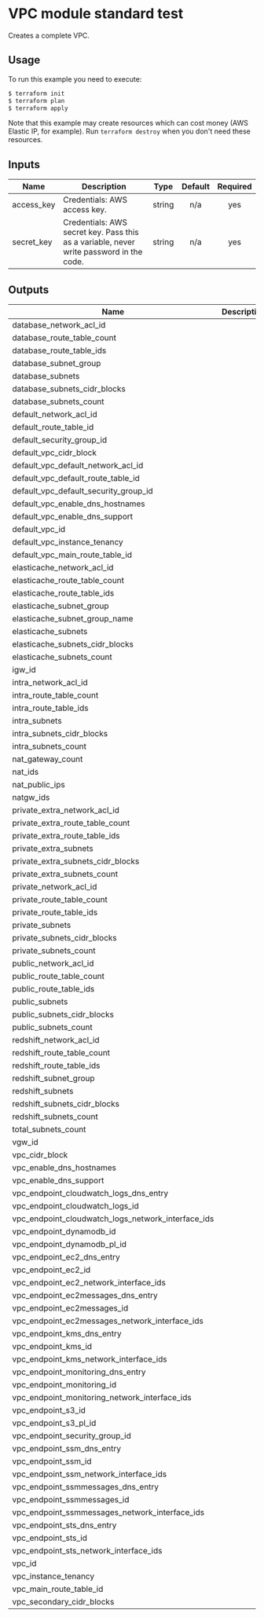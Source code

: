 # VPC module standard test

Creates a complete VPC.

## Usage

To run this example you need to execute:

```bash
$ terraform init
$ terraform plan
$ terraform apply
```

Note that this example may create resources which can cost money (AWS Elastic IP, for example). Run `terraform destroy` when you don't need these resources.

<!-- BEGINNING OF PRE-COMMIT-TERRAFORM DOCS HOOK -->
## Inputs

| Name | Description | Type | Default | Required |
|------|-------------|:----:|:-----:|:-----:|
| access\_key | Credentials: AWS access key. | string | n/a | yes |
| secret\_key | Credentials: AWS secret key. Pass this as a variable, never write password in the code. | string | n/a | yes |

## Outputs

| Name | Description |
|------|-------------|
| database\_network\_acl\_id |  |
| database\_route\_table\_count |  |
| database\_route\_table\_ids |  |
| database\_subnet\_group |  |
| database\_subnets |  |
| database\_subnets\_cidr\_blocks |  |
| database\_subnets\_count |  |
| default\_network\_acl\_id |  |
| default\_route\_table\_id |  |
| default\_security\_group\_id |  |
| default\_vpc\_cidr\_block |  |
| default\_vpc\_default\_network\_acl\_id |  |
| default\_vpc\_default\_route\_table\_id |  |
| default\_vpc\_default\_security\_group\_id |  |
| default\_vpc\_enable\_dns\_hostnames |  |
| default\_vpc\_enable\_dns\_support |  |
| default\_vpc\_id |  |
| default\_vpc\_instance\_tenancy |  |
| default\_vpc\_main\_route\_table\_id |  |
| elasticache\_network\_acl\_id |  |
| elasticache\_route\_table\_count |  |
| elasticache\_route\_table\_ids |  |
| elasticache\_subnet\_group |  |
| elasticache\_subnet\_group\_name |  |
| elasticache\_subnets |  |
| elasticache\_subnets\_cidr\_blocks |  |
| elasticache\_subnets\_count |  |
| igw\_id |  |
| intra\_network\_acl\_id |  |
| intra\_route\_table\_count |  |
| intra\_route\_table\_ids |  |
| intra\_subnets |  |
| intra\_subnets\_cidr\_blocks |  |
| intra\_subnets\_count |  |
| nat\_gateway\_count |  |
| nat\_ids |  |
| nat\_public\_ips |  |
| natgw\_ids |  |
| private\_extra\_network\_acl\_id |  |
| private\_extra\_route\_table\_count |  |
| private\_extra\_route\_table\_ids |  |
| private\_extra\_subnets |  |
| private\_extra\_subnets\_cidr\_blocks |  |
| private\_extra\_subnets\_count |  |
| private\_network\_acl\_id |  |
| private\_route\_table\_count |  |
| private\_route\_table\_ids |  |
| private\_subnets |  |
| private\_subnets\_cidr\_blocks |  |
| private\_subnets\_count |  |
| public\_network\_acl\_id |  |
| public\_route\_table\_count |  |
| public\_route\_table\_ids |  |
| public\_subnets |  |
| public\_subnets\_cidr\_blocks |  |
| public\_subnets\_count |  |
| redshift\_network\_acl\_id |  |
| redshift\_route\_table\_count |  |
| redshift\_route\_table\_ids |  |
| redshift\_subnet\_group |  |
| redshift\_subnets |  |
| redshift\_subnets\_cidr\_blocks |  |
| redshift\_subnets\_count |  |
| total\_subnets\_count |  |
| vgw\_id |  |
| vpc\_cidr\_block |  |
| vpc\_enable\_dns\_hostnames |  |
| vpc\_enable\_dns\_support |  |
| vpc\_endpoint\_cloudwatch\_logs\_dns\_entry |  |
| vpc\_endpoint\_cloudwatch\_logs\_id |  |
| vpc\_endpoint\_cloudwatch\_logs\_network\_interface\_ids |  |
| vpc\_endpoint\_dynamodb\_id |  |
| vpc\_endpoint\_dynamodb\_pl\_id |  |
| vpc\_endpoint\_ec2\_dns\_entry |  |
| vpc\_endpoint\_ec2\_id |  |
| vpc\_endpoint\_ec2\_network\_interface\_ids |  |
| vpc\_endpoint\_ec2messages\_dns\_entry |  |
| vpc\_endpoint\_ec2messages\_id |  |
| vpc\_endpoint\_ec2messages\_network\_interface\_ids |  |
| vpc\_endpoint\_kms\_dns\_entry |  |
| vpc\_endpoint\_kms\_id |  |
| vpc\_endpoint\_kms\_network\_interface\_ids |  |
| vpc\_endpoint\_monitoring\_dns\_entry |  |
| vpc\_endpoint\_monitoring\_id |  |
| vpc\_endpoint\_monitoring\_network\_interface\_ids |  |
| vpc\_endpoint\_s3\_id |  |
| vpc\_endpoint\_s3\_pl\_id |  |
| vpc\_endpoint\_security\_group\_id |  |
| vpc\_endpoint\_ssm\_dns\_entry |  |
| vpc\_endpoint\_ssm\_id |  |
| vpc\_endpoint\_ssm\_network\_interface\_ids |  |
| vpc\_endpoint\_ssmmessages\_dns\_entry |  |
| vpc\_endpoint\_ssmmessages\_id |  |
| vpc\_endpoint\_ssmmessages\_network\_interface\_ids |  |
| vpc\_endpoint\_sts\_dns\_entry |  |
| vpc\_endpoint\_sts\_id |  |
| vpc\_endpoint\_sts\_network\_interface\_ids |  |
| vpc\_id |  |
| vpc\_instance\_tenancy |  |
| vpc\_main\_route\_table\_id |  |
| vpc\_secondary\_cidr\_blocks |  |

<!-- END OF PRE-COMMIT-TERRAFORM DOCS HOOK -->
